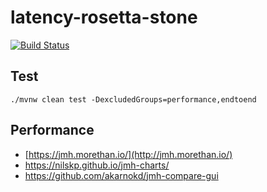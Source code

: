 # latency-rosetta-stone

[![Build Status](https://travis-ci.org/jabrena/latency-rosetta-stone.svg?branch=master)](https://travis-ci.org/jabrena/latency-rosetta-stone)

## Test

```
./mvnw clean test -DexcludedGroups=performance,endtoend
```

## Performance

- [https://jmh.morethan.io/](http://jmh.morethan.io/)
- https://nilskp.github.io/jmh-charts/
- https://github.com/akarnokd/jmh-compare-gui

